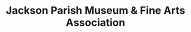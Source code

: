 ---
layout: repo
title: "Jackson Parish Museum & Fine Arts Association "
id: 25388
permalink: repos/25388/
---